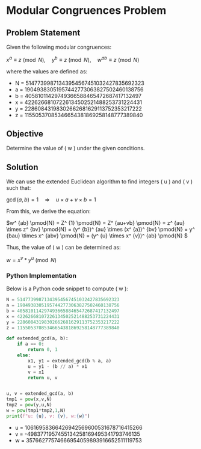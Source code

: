 # Modular Congruences Problem

## Problem Statement

Given the following modular congruences:

$x^ {a} \equiv z \pmod{N}, \quad y^ {b} \equiv z \pmod{N}, \quad w^ {ab} \equiv z \pmod{N}$

where the values are defined as:

- N = 51477399871343954567451032427835692323
- a = 19049383051957442773063827502460138756
- b = 40581011429749366588465472687417132497
- x = 42262668107226134502521488253731224431
- y = 22860843198302662681629113752353217222
- z = 11550537085346654381869258148777389840

## Objective

Determine the value of \( w \) under the given conditions.

## Solution

We can use the extended Euclidean algorithm to find integers \( u \) and \( v \) such that:

$\gcd(a, b)=1 \quad \Rightarrow \quad u \times a+v \times b=1$

From this, we derive the equation:

$w^ {ab} \pmod{N} = Z^ {1} \pmod{N} = Z^ {au+vb} \pmod{N} = z^ {au} \times z^ {bv} \pmod{N} = (y^ {b})^ {au} \times (x^ {a})^ {bv} \pmod{N} = y^ {bau} \times x^ {abv} \pmod{N} =  (y^ {u} \times x^ {v})^ {ab} \pmod{N} $ 

Thus, the value of \( w \) can be determined as:

$w= x^v * y^u \pmod{N}$


### Python Implementation

Below is a Python code snippet to compute \( w \):

```python
N = 51477399871343954567451032427835692323
a = 19049383051957442773063827502460138756
b = 40581011429749366588465472687417132497
x = 42262668107226134502521488253731224431
y = 22860843198302662681629113752353217222
z = 11550537085346654381869258148777389840

def extended_gcd(a, b):
    if a == 0:
        return 0, 1
    else:
        x1, y1 = extended_gcd(b % a, a)
        u = y1 - (b // a) * x1
        v = x1
        return u, v


u, v = extended_gcd(a, b)
tmp1 = pow(x,v,N)
tmp2 = pow(y,u,N)
w = pow(tmp1*tmp2,1,N)
print(f"u: {u}, v: {v}, w:{w}")
```
- u = 10616958366426942569600531678716415266
- v = -4983771957455134258169495341793746135
- w = 35766277574666954059893916652511119753
